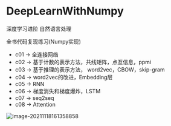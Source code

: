 # DeepLearnWithNumpy
深度学习进阶 自然语言处理

全书代码复现练习(Numpy实现)

- c01 -> 全连接网络
- c02 -> 基于计数的表示方法，共线矩阵，点互信息，ppmi
- c03 -> 基于推理的表示方法， word2vec，CBOW，skip-gram
- c04 -> word2vec的改进，Embedding层
- c05 -> RNN
- c06 -> 梯度消失和梯度爆炸，LSTM
- c07 -> seq2seq
- c08 -> Attention


![image-20211118161358858](https://file.ituring.com.cn/LargeCover/2009b4aa1a8c943c1aef)